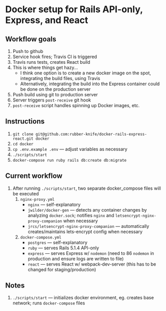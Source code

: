 # Docker setup for Rails API-only, Express, and React

## Workflow goals
1. Push to github
2. Service hook fires; Travis CI is triggered
3. Travis runs tests, creates React build
4. This is where things get hazy...
    - I think one option is to create a new docker image on the spot, integrating the build files, using Travis
    - Alternatively, integrating the build into the Express container could be done on the production server
5. Push build using git to production server
6. Server triggers `post-receive` git hook
7. `post-receive` script handles spinning up Docker images, etc.


## Instructions
1. `git clone git@github.com:rubber-knife/docker-rails-express-react.git docker`
2. `cd docker`
3. `cp .env.example .env` — adjust variables as necessary
3. `./scripts/start`
5. `docker-compose run ruby rails db:create db:migrate`

## Current workflow
1. After running `./scripts/start`, two separate docker_compose files will be executed
    1. `nginx-proxy.yml`
        - `nginx` — self-explanatory
        - `jwilder/docker-gen` — detects any container changes by analyzing `docker.sock`; notifies `nginx` and `letsencrypt-nginx-proxy-companion` when necessary
        - `jrcs/letsencrypt-nginx-proxy-companion` — automatically creates/maintains lets-encrypt config when necessary
    2. `docker-compose.yml`
        - `postgres` — self-explanatory
        - `ruby` — serves Rails 5.1.4 API-only
        - `express` — serves Express w/ `nodemon` (need to 86 `nodemon` in production and ensure logs are written to file)
        - `react` — serves React w/ webpack-dev-server (this has to be changed for staging/production)

## Notes
1. `./scripts/start` — initializes docker environment, eg. creates base network; runs `docker-compose` files
